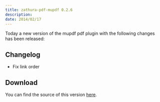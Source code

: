 ```yaml
---
title: zathura-pdf-mupdf 0.2.6
description:  
date: 2014/02/17
---
```


Today a new version of the mupdf pdf plugin with the following changes has
been released:

## Changelog

* Fix link order

## Download
You can find the source of this version
[here](/projects/zathura/plugins/zathura-pdf-mupdf).
